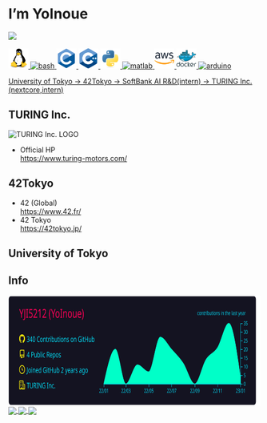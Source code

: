 # I’m YoInoue  

![](https://komarev.com/ghpvc/?username=YJI5212)
<p align="left"> 
  <a href="https://www.linux.org/" target="_blank" rel="noreferrer">
    <img src="https://raw.githubusercontent.com/devicons/devicon/master/icons/linux/linux-original.svg" alt="linux" width="40" height="40"/>
  </a> 
  <a href="https://www.gnu.org/software/bash/" target="_blank" rel="noreferrer">
    <img src="https://www.vectorlogo.zone/logos/gnu_bash/gnu_bash-icon.svg" alt="bash" width="40" height="40"/>
  </a> 
  <a href="https://www.cprogramming.com/" target="_blank" rel="noreferrer">
    <img src="https://raw.githubusercontent.com/devicons/devicon/master/icons/c/c-original.svg" alt="c" width="40" height="40"/>
  </a> 
  <a href="https://www.w3schools.com/cpp/" target="_blank" rel="noreferrer">
    <img src="https://raw.githubusercontent.com/devicons/devicon/master/icons/cplusplus/cplusplus-original.svg" alt="cplusplus" width="40" height="40"/>
  </a> 
  <a href="https://www.python.org" target="_blank" rel="noreferrer">
    <img src="https://raw.githubusercontent.com/devicons/devicon/master/icons/python/python-original.svg" alt="python" width="40" height="40"/>
  </a>
  <a href="https://www.mathworks.com/" target="_blank" rel="noreferrer">
    <img src="https://upload.wikimedia.org/wikipedia/commons/2/21/Matlab_Logo.png" alt="matlab" width="40" height="40"/>
  </a> 
  <a href="https://aws.amazon.com" target="_blank" rel="noreferrer">
    <img src="https://raw.githubusercontent.com/devicons/devicon/master/icons/amazonwebservices/amazonwebservices-original-wordmark.svg" alt="aws" width="40" height="40"/>
  </a> 
  <a href="https://www.docker.com/" target="_blank" rel="noreferrer">
    <img src="https://raw.githubusercontent.com/devicons/devicon/master/icons/docker/docker-original-wordmark.svg" alt="docker" width="40" height="40"/>
  </a> 
  <a href="https://www.arduino.cc/" target="_blank" rel="noreferrer">
    <img src="https://cdn.worldvectorlogo.com/logos/arduino-1.svg" alt="arduino" width="40"  height="40"/>
  </a> 
</p>

<ins> University of Tokyo → 42Tokyo → SoftBank AI R&D(intern) → TURING Inc.(nextcore,intern) </ins>  
  
## TURING Inc.  
![TURING Inc. LOGO](https://user-images.githubusercontent.com/60774986/210297224-db55b079-90a5-4e2e-ac01-5e4a0ca5384e.svg)
- Official HP  
  https://www.turing-motors.com/  

## 42Tokyo  
- 42 (Global)  
https://www.42.fr/  
- 42 Tokyo  
https://42tokyo.jp/  

## University of Tokyo  


## Info

<a href="https://github.com/vn7n24fzkq/github-profile-summary-cards">
  <img align="center" src="https://raw.githubusercontent.com/YJI5212/YJI5212/main/profile-summary-card-output/2077/0-profile-details.svg" height="220px" />
</a>
<a href="">
  <img align="center" src="https://github-readme-stats.vercel.app/api?username=YJI5212&show_icons=true%20&count_private=true&theme=radical" height="180px"/>
</a>
<a href="">
  <img align="center" src="https://github-readme-stats.vercel.app/api/top-langs/?username=YJI5212&layout=compact&hide=jupyter%20notebook,Hack,Scilab&langs_count=15&theme=radical" height="180px" />
</a>
<a href="https://github.com/ryo-ma/github-profile-trophy">
  <img align="center" src="https://github-profile-trophy.vercel.app/?username=YJI5212&theme=monokai&no-bg=true&no-frame=true" height="180px"/>
</a>


<!---
YJI5212/YJI5212 is a ✨ special ✨ repository because its `README.md` (this file) appears on your GitHub profile.
You can click the Preview link to take a look at your changes.
--->
